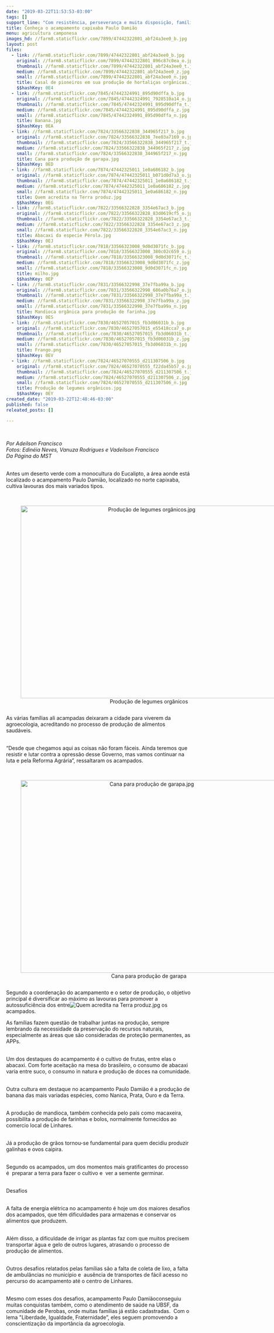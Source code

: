 ```yaml
---
date: "2019-03-22T11:53:53-03:00"
tags: []
support_line: "Com resistência, perseverança e muita disposição, famílias produzem alimentos sem o uso de agrotóxicos"
title: Conheça o acampamento capixaba Paulo Damião
menu: agricultura camponesa
images_hd: //farm8.staticflickr.com/7899/47442322801_abf24a3ee0_b.jpg
layout: post
files:
  - link: //farm8.staticflickr.com/7899/47442322801_abf24a3ee0_b.jpg
    original: //farm8.staticflickr.com/7899/47442322801_896c87c0ea_o.jpg
    thumbnail: //farm8.staticflickr.com/7899/47442322801_abf24a3ee0_t.jpg
    medium: //farm8.staticflickr.com/7899/47442322801_abf24a3ee0_z.jpg
    small: //farm8.staticflickr.com/7899/47442322801_abf24a3ee0_n.jpg
    title: Casal de pioneiros em sua produção de hortaliças orgânicas.jpg
    $$hashKey: 0E4
  - link: //farm8.staticflickr.com/7845/47442324991_895d90dffa_b.jpg
    original: //farm8.staticflickr.com/7845/47442324991_7928510a14_o.jpg
    thumbnail: //farm8.staticflickr.com/7845/47442324991_895d90dffa_t.jpg
    medium: //farm8.staticflickr.com/7845/47442324991_895d90dffa_z.jpg
    small: //farm8.staticflickr.com/7845/47442324991_895d90dffa_n.jpg
    title: Banana.jpg
    $$hashKey: 0EA
  - link: //farm8.staticflickr.com/7824/33566322838_344965f217_b.jpg
    original: //farm8.staticflickr.com/7824/33566322838_7ee03a7169_o.jpg
    thumbnail: //farm8.staticflickr.com/7824/33566322838_344965f217_t.jpg
    medium: //farm8.staticflickr.com/7824/33566322838_344965f217_z.jpg
    small: //farm8.staticflickr.com/7824/33566322838_344965f217_n.jpg
    title: Cana para produção de garapa.jpg
    $$hashKey: 0ED
  - link: //farm8.staticflickr.com/7874/47442325011_1e0a686182_b.jpg
    original: //farm8.staticflickr.com/7874/47442325011_b071d0d7a3_o.jpg
    thumbnail: //farm8.staticflickr.com/7874/47442325011_1e0a686182_t.jpg
    medium: //farm8.staticflickr.com/7874/47442325011_1e0a686182_z.jpg
    small: //farm8.staticflickr.com/7874/47442325011_1e0a686182_n.jpg
    title: Quem acredita na Terra produz.jpg
    $$hashKey: 0EG
  - link: //farm8.staticflickr.com/7822/33566322828_3354e67ac3_b.jpg
    original: //farm8.staticflickr.com/7822/33566322828_83d0619cf5_o.jpg
    thumbnail: //farm8.staticflickr.com/7822/33566322828_3354e67ac3_t.jpg
    medium: //farm8.staticflickr.com/7822/33566322828_3354e67ac3_z.jpg
    small: //farm8.staticflickr.com/7822/33566322828_3354e67ac3_n.jpg
    title: Abacaxi da especie Pérola.jpg
    $$hashKey: 0EJ
  - link: //farm8.staticflickr.com/7818/33566323008_9d0d3071fc_b.jpg
    original: //farm8.staticflickr.com/7818/33566323008_380c02c659_o.jpg
    thumbnail: //farm8.staticflickr.com/7818/33566323008_9d0d3071fc_t.jpg
    medium: //farm8.staticflickr.com/7818/33566323008_9d0d3071fc_z.jpg
    small: //farm8.staticflickr.com/7818/33566323008_9d0d3071fc_n.jpg
    title: milho.jpg
    $$hashKey: 0EP
  - link: //farm8.staticflickr.com/7831/33566322998_37e7fba99a_b.jpg
    original: //farm8.staticflickr.com/7831/33566322998_686a0b76a7_o.jpg
    thumbnail: //farm8.staticflickr.com/7831/33566322998_37e7fba99a_t.jpg
    medium: //farm8.staticflickr.com/7831/33566322998_37e7fba99a_z.jpg
    small: //farm8.staticflickr.com/7831/33566322998_37e7fba99a_n.jpg
    title: Mandioca orgânica para produção de farinha.jpg
    $$hashKey: 0ES
  - link: //farm8.staticflickr.com/7830/46527057015_fb3d06031b_b.jpg
    original: //farm8.staticflickr.com/7830/46527057015_e55418cca7_o.png
    thumbnail: //farm8.staticflickr.com/7830/46527057015_fb3d06031b_t.jpg
    medium: //farm8.staticflickr.com/7830/46527057015_fb3d06031b_z.jpg
    small: //farm8.staticflickr.com/7830/46527057015_fb3d06031b_n.jpg
    title: Frango.png
    $$hashKey: 0EV
  - link: //farm8.staticflickr.com/7824/46527070555_d211307506_b.jpg
    original: //farm8.staticflickr.com/7824/46527070555_f22da45b57_o.jpg
    thumbnail: //farm8.staticflickr.com/7824/46527070555_d211307506_t.jpg
    medium: //farm8.staticflickr.com/7824/46527070555_d211307506_z.jpg
    small: //farm8.staticflickr.com/7824/46527070555_d211307506_n.jpg
    title: Produção de legumes orgânicos.jpg
    $$hashKey: 0EY
created_date: "2019-03-22T12:48:46-03:00"
published: false
releated_posts: []

---
```

<p>&nbsp;</p>

<p><em>Por Adeilson Francisco<br />
Fotos: Edin&eacute;ia Neves, Vanuza Rodrigues e Vadeilson Francisco<br />
Da P&aacute;gina do MST</em></p>

<p><br />
Antes um deserto verde com a monocultura do Eucalipto, a &aacute;rea aonde est&aacute; localizado o acampamento Paulo Dami&atilde;o, localizado no norte capixaba, cultiva lavouras dos mais variados tipos.<br />
&nbsp;</p>

<div style="text-align:center">
<figure class="image" style="display:inline-block"><img alt="Produção de legumes orgânicos.jpg" height="525" src="//farm8.staticflickr.com/7824/46527070555_d211307506_b.jpg" width="700" />
<figcaption>Produ&ccedil;&atilde;o de legumes org&acirc;nicos</figcaption>
</figure>
</div>

<p>As v&aacute;rias fam&iacute;lias ali acampadas deixaram a cidade para viverem da agroecologia, acreditando no processo de produ&ccedil;&atilde;o de alimentos saud&aacute;veis.<br />
&nbsp;</p>

<p>&ldquo;Desde que chegamos aqui as coisas n&atilde;o foram f&aacute;ceis. Ainda teremos que resistir e lutar contra a opress&atilde;o desse Governo, mas vamos continuar na luta e pela Reforma Agr&aacute;ria&rdquo;, ressaltaram os acampados.<br />
&nbsp;</p>

<div style="text-align:center">
<figure class="image" style="display:inline-block"><img alt="Cana para produção de garapa.jpg" height="525" src="//farm8.staticflickr.com/7824/33566322838_344965f217_b.jpg" width="700" />
<figcaption>Cana para produ&ccedil;&atilde;o de garapa</figcaption>
</figure>
</div>

<p>Segundo a coordena&ccedil;&atilde;o do acampamento e o setor de produ&ccedil;&atilde;o, o objetivo principal &eacute; diversificar ao m&aacute;ximo as lavouras para promover a autossufici&ecirc;ncia dos entre<img alt="Quem acredita na Terra produz.jpg" src="//farm8.staticflickr.com/7874/47442325011_1e0a686182_b.jpg" /> os acampados.</p>

<p>As fam&iacute;lias fazem quest&atilde;o de trabalhar juntas na produ&ccedil;&atilde;o, sempre lembrando da necessidade da preserva&ccedil;&atilde;o do recursos naturais, especialmente as &aacute;reas que s&atilde;o consideradas de prote&ccedil;&atilde;o permanentes, as APPs.<br />
&nbsp;</p>

<p>Um dos destaques do acampamento &eacute; o cultivo de frutas, entre elas o abacaxi. Com forte aceita&ccedil;&atilde;o na mesa do brasileiro, o consumo de abacaxi&nbsp; varia entre suco, o consumo in natura e produ&ccedil;&atilde;o de doces na comunidade.<br />
&nbsp;</p>

<p>Outra cultura em destaque no acampamento Paulo Dami&atilde;o &eacute; a produ&ccedil;&atilde;o de banana das mais variadas esp&eacute;cies, como Nanica, Prata, Ouro e da Terra.<br />
&nbsp;</p>

<p>A produ&ccedil;&atilde;o de mandioca, tamb&eacute;m conhecida pelo pa&iacute;s como macaxeira, possibilita a produ&ccedil;&atilde;o de farinhas e bolos, normalmente fornecidos ao comercio local de Linhares.<br />
&nbsp;</p>

<p>J&aacute; a produ&ccedil;&atilde;o de gr&atilde;os tornou-se fundamental para quem decidiu produzir galinhas e ovos caipira.<br />
&nbsp;</p>

<p>Segundo os acampados, um dos momentos mais gratificantes do processo &eacute;&nbsp; preparar a terra para fazer o cultivo e&nbsp; ver a semente germinar.<br />
&nbsp;</p>

<p>Desafios<br />
&nbsp;</p>

<p>A falta de energia el&eacute;trica no acampamento &eacute; hoje um dos maiores desafios dos acampados, que t&ecirc;m dificuldades para armazenas e conservar os alimentos que produzem.<br />
&nbsp;</p>

<p>Al&eacute;m disso, a dificuldade de irrigar as plantas faz com que muitos precisem transportar &aacute;gua e gelo de outros lugares, atrasando o processo de produ&ccedil;&atilde;o de alimentos.<br />
&nbsp;</p>

<p>Outros desafios relatados pelas fam&iacute;lias s&atilde;o a falta de coleta de lixo, a falta de ambul&acirc;ncias no munic&iacute;pio e&nbsp; aus&ecirc;ncia de transportes de f&aacute;cil acesso no percurso do acampamento at&eacute; o centro de Linhares.<br />
&nbsp;</p>

<p>Mesmo com esses dos desafios, acampamento Paulo Dami&atilde;oconseguiu muitas conquistas tamb&eacute;m, como o atendimento de sa&uacute;de na UBSF, da comunidade de Perobas, onde muitas fam&iacute;lias j&aacute; est&atilde;o cadastradas.&nbsp; Com o lema &quot;Liberdade, Igualdade, Fraternidade&rdquo;, eles seguem promovendo a conscientiza&ccedil;&atilde;o da import&acirc;ncia da agroecologia.<br />
&nbsp;</p>
